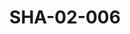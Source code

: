 ---
pid: SHA-02-006
title: SHA-02-006
language: en
original_label: 
rights: Sharhabil Ahmed
location_of_original: Sharhabil Ahmed
photographer_or_studio: 
scanned_from: photograph 12.2 by 16.4
_date: '1962'
location: Eritrea, Asmara
description: Men welcoming the band
additional_notes: 
permission_display: 'yes'
on_server: 'no'
on_website: 'no'
permalink: /photopages/en/SHA-02-006
layout: photo-page
---